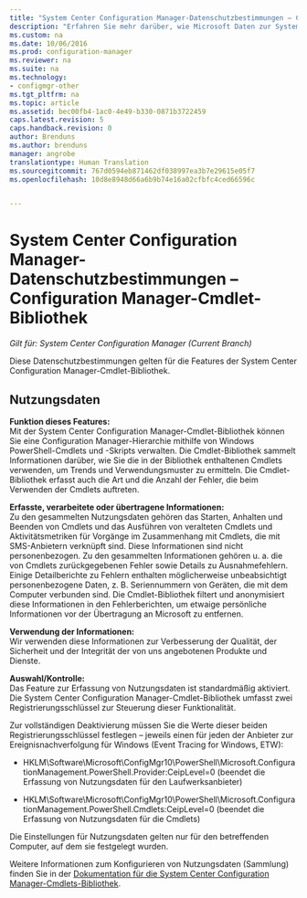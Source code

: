 ```yaml
---
title: "System Center Configuration Manager-Datenschutzbestimmungen – Configuration Manager-Cmdlet-Bibliothek | Microsoft-Dokumentation"
description: "Erfahren Sie mehr darüber, wie Microsoft Daten zur System Center Configuration Manager-Cmdlet-Bibliothek sammelt und verwendet."
ms.custom: na
ms.date: 10/06/2016
ms.prod: configuration-manager
ms.reviewer: na
ms.suite: na
ms.technology:
- configmgr-other
ms.tgt_pltfrm: na
ms.topic: article
ms.assetid: bec00fb4-1ac0-4e49-b330-0871b3722459
caps.latest.revision: 5
caps.handback.revision: 0
author: Brenduns
ms.author: brenduns
manager: angrobe
translationtype: Human Translation
ms.sourcegitcommit: 767d0594eb871462df038997ea3b7e29615e05f7
ms.openlocfilehash: 10d8e8948d66a6b9b74e16a02cfbfc4ced66596c


---
```

# <a name="system-center-configuration-manager-privacy-statement---configuration-manager-cmdlet-library"></a>System Center Configuration Manager-Datenschutzbestimmungen – Configuration Manager-Cmdlet-Bibliothek

*Gilt für: System Center Configuration Manager (Current Branch)*

Diese Datenschutzbestimmungen gelten für die Features der System Center Configuration Manager-Cmdlet-Bibliothek.  

## <a name="usage-data"></a>Nutzungsdaten  
 **Funktion dieses Features:**   
Mit der System Center Configuration Manager-Cmdlet-Bibliothek können Sie eine Configuration Manager-Hierarchie mithilfe von Windows PowerShell-Cmdlets und -Skripts verwalten. Die Cmdlet-Bibliothek sammelt Informationen darüber, wie Sie die in der Bibliothek enthaltenen Cmdlets verwenden, um Trends und Verwendungsmuster zu ermitteln.  Die Cmdlet-Bibliothek erfasst auch die Art und die Anzahl der Fehler, die beim Verwenden der Cmdlets auftreten.  

 **Erfasste, verarbeitete oder übertragene Informationen:**   
Zu den gesammelten Nutzungsdaten gehören das Starten, Anhalten und Beenden von Cmdlets und das Ausführen von veralteten Cmdlets und Aktivitätsmetriken für Vorgänge im Zusammenhang mit Cmdlets, die mit SMS-Anbietern verknüpft sind. Diese Informationen sind nicht personenbezogen.  Zu den gesammelten Informationen gehören u. a. die von Cmdlets zurückgegebenen Fehler sowie Details zu Ausnahmefehlern. Einige Detailberichte zu Fehlern enthalten möglicherweise unbeabsichtigt personenbezogene Daten, z. B. Seriennummern von Geräten, die mit dem Computer verbunden sind. Die Cmdlet-Bibliothek filtert und anonymisiert diese Informationen in den Fehlerberichten, um etwaige persönliche Informationen vor der Übertragung an Microsoft zu entfernen.  

 **Verwendung der Informationen:**   
Wir verwenden diese Informationen zur Verbesserung der Qualität, der Sicherheit und der Integrität der von uns angebotenen Produkte und Dienste.  

 **Auswahl/Kontrolle:**   
Das Feature zur Erfassung von Nutzungsdaten ist standardmäßig aktiviert. Die System Center Configuration Manager-Cmdlet-Bibliothek umfasst zwei Registrierungsschlüssel zur Steuerung dieser Funktionalität.  

 Zur vollständigen Deaktivierung müssen Sie die Werte dieser beiden Registrierungsschlüssel festlegen – jeweils einen für jeden der Anbieter zur Ereignisnachverfolgung für Windows (Event Tracing for Windows, ETW):  

-   HKLM\Software\Microsoft\ConfigMgr10\PowerShell\Microsoft.ConfigurationManagement.PowerShell.Provider:CeipLevel=0 (beendet die Erfassung von Nutzungsdaten für den Laufwerksanbieter)  

-   HKLM\Software\Microsoft\ConfigMgr10\PowerShell\Microsoft.ConfigurationManagement.PowerShell.Cmdlets:CeipLevel=0 (beendet die Erfassung von Nutzungsdaten für die Cmdlets)  

 Die Einstellungen für Nutzungsdaten gelten nur für den betreffenden Computer, auf dem sie festgelegt wurden.  

 Weitere Informationen zum Konfigurieren von Nutzungsdaten (Sammlung) finden Sie in der [Dokumentation für die System Center Configuration Manager-Cmdlets-Bibliothek](https://technet.microsoft.com/en-us/library/dn958404.aspx).   



<!--HONumber=Dec16_HO3-->


